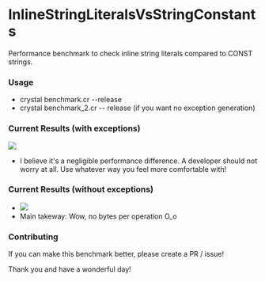 # InlineStringLiteralsVsStringConstants
Performance benchmark to check inline string literals compared to CONST strings.

### Usage
 - crystal benchmark.cr --release
 - crystal benchmark_2.cr -- release (if you want no exception generation)


### Current Results (with exceptions)
![](https://i.gyazo.com/fbe10183b1d24134569fd061e2fc63cb.png)
 - I believe it's a negligible performance difference. A developer should not worry at all. Use whatever way you feel more comfortable with!
 
### Current Results (without exceptions)
 - ![](https://i.gyazo.com/8794ca70035411295d6b0e22d2db65c4.png)
 - Main takeway: Wow, no bytes per operation O_o
 
 
### Contributing

If you can make this benchmark better, please create a PR / issue!

Thank you and have a wonderful day!

